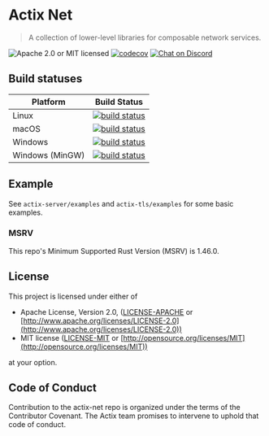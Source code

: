 # Actix Net

> A collection of lower-level libraries for composable network services.

![Apache 2.0 or MIT licensed](https://img.shields.io/crates/l/actix-server)
[![codecov](https://codecov.io/gh/actix/actix-net/branch/master/graph/badge.svg)](https://codecov.io/gh/actix/actix-net)
[![Chat on Discord](https://img.shields.io/discord/771444961383153695?label=chat&logo=discord)](https://discord.gg/NWpN5mmg3x)

## Build statuses
| Platform         | Build Status |
| ---------------- | ------------ |
| Linux            | [![build status](https://github.com/actix/actix-net/workflows/CI%20%28Linux%29/badge.svg?branch=master&event=push)](https://github.com/actix/actix-net/actions?query=workflow%3A"CI+(Linux)") |
| macOS            | [![build status](https://github.com/actix/actix-net/workflows/CI%20%28macOS%29/badge.svg?branch=master&event=push)](https://github.com/actix/actix-net/actions?query=workflow%3A"CI+(macOS)") |
| Windows          | [![build status](https://github.com/actix/actix-net/workflows/CI%20%28Windows%29/badge.svg?branch=master&event=push)](https://github.com/actix/actix-net/actions?query=workflow%3A"CI+(Windows)") |
| Windows (MinGW)  | [![build status](https://github.com/actix/actix-net/workflows/CI%20%28Windows-mingw%29/badge.svg?branch=master&event=push)](https://github.com/actix/actix-net/actions?query=workflow%3A"CI+(Windows-mingw)") |

## Example
See `actix-server/examples` and `actix-tls/examples` for some basic examples.

### MSRV
This repo's Minimum Supported Rust Version (MSRV) is 1.46.0.

## License
This project is licensed under either of

* Apache License, Version 2.0, ([LICENSE-APACHE](LICENSE-APACHE) or [http://www.apache.org/licenses/LICENSE-2.0](http://www.apache.org/licenses/LICENSE-2.0))
* MIT license ([LICENSE-MIT](LICENSE-MIT) or [http://opensource.org/licenses/MIT](http://opensource.org/licenses/MIT))

at your option.

## Code of Conduct

Contribution to the actix-net repo is organized under the terms of the Contributor Covenant.
The Actix team promises to intervene to uphold that code of conduct.
